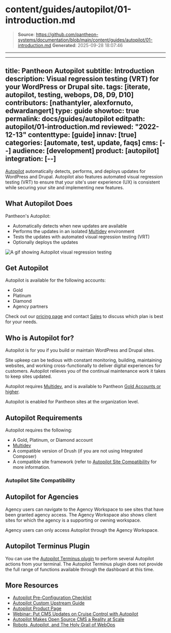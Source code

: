# content/guides/autopilot/01-introduction.md

> **Source**: https://github.com/pantheon-systems/documentation/blob/main/content/guides/autopilot/01-introduction.md
> **Generated**: 2025-09-28 18:07:46

---

---
title: Pantheon Autopilot
subtitle: Introduction
description: Visual regression testing (VRT) for your WordPress or Drupal site.
tags: [iterate, autopilot, testing, webops, D8, D9, D10]
contributors: [nathantyler, alexfornuto, edwardangert]
type: guide
showtoc: true
permalink: docs/guides/autopilot
editpath: autopilot/01-introduction.md
reviewed: "2022-12-13"
contenttype: [guide]
innav: [true]
categories: [automate, test, update, faqs]
cms: [--]
audience: [development]
product: [autopilot]
integration: [--]
---

[Autopilot](https://pantheon.io/autopilot?docs) automatically detects, performs, and deploys updates for WordPress and Drupal. Autopilot also features automated visual regression testing (VRT) to ensure that your site's user experience (UX) is consistent while securing your site and implementing new features.

<Wistia src="g6syd1p6ed" />

## What Autopilot Does

Pantheon's Autopilot:

- Automatically detects when new updates are available
- Performs the updates in an isolated [Multidev](/guides/multidev) environment
- Tests the updates with automated visual regression testing (VRT)
- Optionally deploys the updates

![A gif showing Autopilot visual regression testing](../../../images/dashboard/vrt.gif)

## Get Autopilot

Autopilot is available for the following accounts:

 - Gold
 - Platinum
 - Diamond
 - Agency partners

Check out our [pricing page](https://pantheon.io/plans/pricing?docs) and contact [Sales](https://pantheon.io/contact-sales?docs) to discuss which plan is best for your needs.

## Who is Autopilot for?

Autopilot is for you if you build or maintain WordPress and Drupal sites.

Site upkeep can be tedious with constant monitoring, building, maintaining websites, and working cross-functionally to deliver digital experiences for customers. Autopilot relieves you of the continual maintenance work it takes to keep sites updated.

Autopilot requires [Multidev](/guides/multidev), and is available to Pantheon [Gold Accounts or higher](/guides/account-mgmt/workspace-sites-teams/workspaces#account-plans).

Autopilot is enabled for Pantheon sites at the organization level.

## Autopilot Requirements

Autopilot requires the following:

- A Gold, Platinum, or Diamond account
- [Multidev](/guides/multidev)
- A compatible version of Drush (if you are not using Integrated Composer)
- A compatible site framework (refer to [Autopilot Site Compatibility](/guides/autopilot#autopilot-site-compatibility) for more information.

### Autopilot Site Compatibility

<Partial file="autopilot/autopilot-compatibility.md" />

## Autopilot for Agencies

Agency users can navigate to the Agency Workspace to see sites that have been granted agency access. The Agency Workspace also shows client sites for which the agency is a supporting or owning workspace.

Agency users can only access Autopilot through the Agency Workspace.

## Autopilot Terminus Plugin

You can use the [Autopilot Terminus plugin](https://github.com/pantheon-systems/terminus-autopilot-plugin#readme) to perform several Autopilot actions from your terminal. The Autopilot Terminus plugin does not provide the full range of functions available through the dashboard at this time.

## More Resources

- [Autopilot Pre-Configuration Checklist](/guides/autopilot/autopilot-preconfiguration/)
- [Autopilot Custom Upstream Guide](/guides/autopilot-custom-upstream)
- [Autopilot Product Page](https://pantheon.io/autopilot?docs)
- [Webinar: Put CMS Updates on Cruise Control with Autopilot](https://pantheon.io/put-cms-updates-on-cruise-control-with-autopilot-webinar)
- [Autopilot Makes Open Source CMS a Reality at Scale](https://pantheon.io/blog/open-source-cms-scale-autopilot)
- [Robots, Autopilot, and The Holy Grail of WebOps](https://pantheon.io/blog/robots-autopilot-and-holy-grail-webops)
